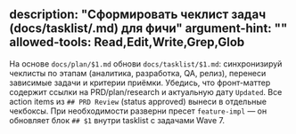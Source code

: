 description: "Сформировать чеклист задач (docs/tasklist/<slug>.md) для фичи"
argument-hint: "<slug>"
allowed-tools: Read,Edit,Write,Grep,Glob
---
На основе `docs/plan/$1.md` обнови `docs/tasklist/$1.md`: синхронизируй чеклисты по этапам
(аналитика, разработка, QA, релиз), перенеси зависимые задачи и критерии приёмки. Убедись, что
фронт-маттер содержит ссылки на PRD/plan/research и актуальную дату `Updated`. Все action items из
`## PRD Review` (status approved) вынеси в отдельные чекбоксы. При необходимости разверни пресет
`feature-impl` — он обновляет блок `## $1` внутри tasklist c задачами Wave 7.
